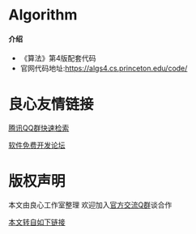 # Algorithm

#### 介绍
- 《算法》第4版配套代码
- 官网代码地址:https://algs4.cs.princeton.edu/code/





 # 良心友情链接

[腾讯QQ群快速检索](http://u.720life.cn/s/8cf73f7c)

[软件免费开发论坛](http://u.720life.cn/s/bbb01dc0)

# 版权声明 

本文由良心工作室整理 欢迎加入[官方交流Q群](https://u.720life.cn/s/f2316816)谈合作

[本文转自如下链接](http://u.720life.cn/g/2e71d0f0a5c601172267ba20d3a43c6e3d95f8e140de64b1d43e9d56c066d1fd6b4404602fe888e081b3957bdd999b544aeb0c11f57b0f6dd688950df58e32f1)